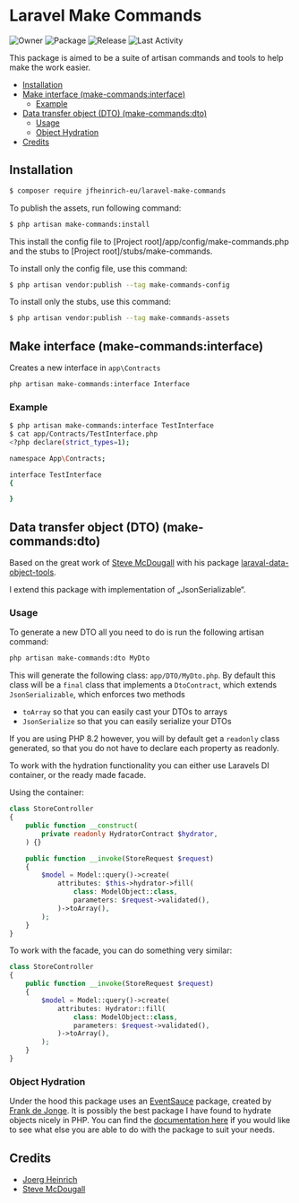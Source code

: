 # Laravel Make Commands <!-- omit in toc -->

<!-- BADGES_START -->
![Owner](https://gitlab.com/jfheinrich-eu/laravel-make-commands/-/jobs/artifacts/main/raw/public/badges/owner.svg?job=badges)
![Package](https://gitlab.com/jfheinrich-eu/laravel-make-commands/-/jobs/artifacts/main/raw/public/badges/name.svg?job=badges)
![Release](https://gitlab.com/jfheinrich-eu/laravel-make-commands/-/jobs/artifacts/main/raw/public/badges/release.svg?job=badges)
![Last Activity](https://gitlab.com/jfheinrich-eu/laravel-make-commands/-/jobs/artifacts/main/raw/public/badges/last_activity_at.svg?job=badges)
<!-- BADGES_END -->

This package is aimed to be a suite of artisan commands and tools to help make the work easier.

- [Installation](#installation)
- [Make interface (make-commands:interface)](#make-interface-make-commandsinterface)
  - [Example](#example)
- [Data transfer object (DTO) (make-commands:dto)](#data-transfer-object-dto-make-commandsdto)
  - [Usage](#usage)
  - [Object Hydration](#object-hydration)
- [Credits](#credits)

## Installation

```bash
$ composer require jfheinrich-eu/laravel-make-commands
```

To publish the assets, run following command:

```bash
$ php artisan make-commands:install
```

This install the config file to [Project root]/app/config/make-commands.php and the stubs to [Project root]/stubs/make-commands.

To install only the config file, use this command:

```bash
$ php artisan vendor:publish --tag make-commands-config
```

To install only the stubs, use this command:

```bash
$ php artisan vendor:publish --tag make-commands-assets
```


## Make interface (make-commands:interface)

Creates a new interface in `app\Contracts`

```bash
php artisan make-commands:interface Interface
```

### Example

```bash
$ php artisan make-commands:interface TestInterface
$ cat app/Contracts/TestInterface.php
<?php declare(strict_types=1);

namespace App\Contracts;

interface TestInterface
{

}
```

## Data transfer object (DTO) (make-commands:dto)

Based on the great work of [Steve McDougall](https://github.com/JustSteveKing) with his package [laraval-data-object-tools](https://github.com/JustSteveKing/laravel-data-object-tools).

I extend this package with implementation of „JsonSerializable“.

### Usage

To generate a new DTO all you need to do is run the following artisan command:

```bash
php artisan make-commands:dto MyDto
```

This will generate the following class: `app/DTO/MyDto.php`. By default this class
will be a `final` class that implements a `DtoContract`, which extends `JsonSerializable`, which enforces two methods

- `toArray` so that you can easily cast your DTOs to arrays
- `JsonSerialize` so that you can easily serialize your DTOs

If you are using PHP 8.2 however, you will by default get a `readonly` class generated, so that you do not have
to declare each property as readonly.

To work with the hydration functionality you can either use Laravels DI container, or the ready made facade.

Using the container:

```php
class StoreController
{
    public function __construct(
        private readonly HydratorContract $hydrator,
    ) {}

    public function __invoke(StoreRequest $request)
    {
        $model = Model::query()->create(
            attributes: $this->hydrator->fill(
                class: ModelObject::class,
                parameters: $request->validated(),
            )->toArray(),
        );
    }
}
```

To work with the facade, you can do something very similar:

```php
class StoreController
{
    public function __invoke(StoreRequest $request)
    {
        $model = Model::query()->create(
            attributes: Hydrator::fill(
                class: ModelObject::class,
                parameters: $request->validated(),
            )->toArray(),
        );
    }
}
```

### Object Hydration

Under the hood this package uses an [EventSauce](https://eventsauce.io) package, created by [Frank de Jonge](https://twitter.com/frankdejonge). It is possibly the
best package I have found to hydrate objects nicely in PHP. You can find the [documentation here](https://github.com/EventSaucePHP/ObjectHydrator)
if you would like to see what else you are able to do with the package to suit your needs.

## Credits

- [Joerg Heinrich](https://gitlab.com/j.f.heinrich)
- [Steve McDougall](https://github.com/JustSteveKing)
